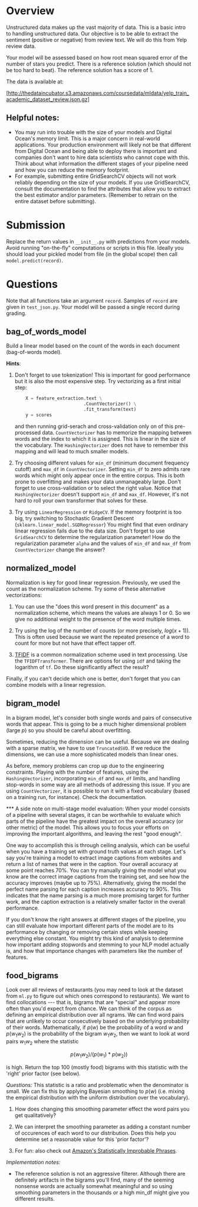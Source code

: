 # Overview

Unstructured data makes up the vast majority of data.  This is a basic intro to
handling unstructured data.  Our objective is to be able to extract the
sentiment (positive or negative) from review text.  We will do this from Yelp
review data.

Your model will be assessed based on how root mean squared error of the number
of stars you predict.  There is a reference solution (which should not be too
hard to beat).  The reference solution has a score of 1.

The data is available at:

[http://thedataincubator.s3.amazonaws.com/coursedata/mldata/yelp_train_academic_dataset_review.json.gz]


## Helpful notes:
- You may run into trouble with the size of your models and Digital Ocean's
  memory limit. This is a major concern in real-world applications. Your
  production environment will likely not be that different from Digital Ocean
  and being able to deploy there is important and companies don't want to hire
  data scientists who cannot cope with this. Think about what information the
  different stages of your pipeline need and how you can reduce the memory
  footprint.
- For example, submitting entire GridSearchCV objects will not work reliably
  depending on the size of your models. If you use GridSearchCV, consult the
  documentation to find the attributes that allow you to extract the best
  estimator and/or parameters. (Remember to retrain on the entire dataset
  before submitting).

# Submission                                                                                                                                                                                                 
Replace the return values in `__init__.py` with predictions from your models.
Avoid running "on-the-fly" computations or scripts in this file. Ideally you
should load your pickled model from file (in the global scope) then call
`model.predict(record)`.

# Questions

Note that all functions take an argument `record`. Samples of `record` are
given in `test_json.py`. Your model will be passed a single record during
grading.

## bag_of_words_model
Build a linear model based on the count of the words in each document
(bag-of-words model).

**Hints**:
1. Don't forget to use tokenization!  This is important for good performance
   but it is also the most expensive step.  Try vectorizing as a first initial
   step:
   ```Python
       X = feature_extraction.text \
                             .CountVectorizer() \
                             .fit_transform(text)
       y = scores
   ``` 
   and then running grid-serach and cross-validation only on of this
   pre-processed data.  `CountVectorizer` has to memorize the mapping between
   words and the index to which it is assigned.  This is linear in the size of
   the vocabulary.  The `HashingVectorizer` does not have to remember this
   mapping and will lead to much smaller models.

2. Try choosing different values for `min_df` (minimum document frequency
   cutoff) and `max_df` in `CountVectorizer`.  Setting `min_df` to zero admits
   rare words which might only appear once in the entire corpus.  This is both
   prone to overfitting and makes your data unmanageably large.  Don't forget
   to use cross-validation or to select the right value.  Notice that
   `HashingVectorizer` doesn't support `min_df`  and `max_df`.  However, it's
   not hard to roll your own transformer that solves for these.

3. Try using `LinearRegression` or `RidgeCV`.  If the memory footprint is too
   big, try switching to Stochastic Gradient Descent
   (`sklearn.linear_model.SGDRegressor`) You might find that even ordinary
   linear regression fails due to the data size.  Don't forget to use
   `GridSearchCV` to determine the regularization parameter!  How do the
   regularization parameter `alpha` and the values of `min_df` and `max_df`
   from `CountVectorizer` change the answer?

## normalized_model
Normalization is key for good linear regression. Previously, we used the count
as the normalization scheme.  Try some of these alternative vectorizations:

1. You can use the "does this word present in this document" as a normalization
   scheme, which means the values are always 1 or 0.  So we give no additional
   weight to the presence of the word multiple times.

2. Try using the log of the number of counts (or more precisely, $log(x+1)$).
   This is often used because we want the repeated presence of a word to count
   for more but not have that effect tapper off.

3. [TFIDF](https://en.wikipedia.org/wiki/Tf%E2%80%93idf) is a common
   normalization scheme used in text processing.  Use the `TFIDFTransformer`.
   There are options for using `idf` and taking the logarithm of `tf`.  Do
   these significantly affect the result?

Finally, if you can't decide which one is better, don't forget that you can
combine models with a linear regression.


## bigram_model
In a bigram model, let's consider both single words and pairs of consecutive
words that appear.  This is going to be a much higher dimensional problem
(large $p$) so you should be careful about overfitting.

Sometimes, reducing the dimension can be useful.  Because we are dealing with a
sparse matrix, we have to use `TruncatedSVD`.  If we reduce the dimensions, we
can use a more sophisticated models than linear ones.

As before, memory problems can crop up due to the engineering constraints.
Playing with the number of features, using the `HashingVectorizer`,
incorporating `min_df` and `max_df` limits, and handling stop-words in some way
are all methods of addressing this issue. If you are using `CountVectorizer`,
it is possible to run it with a fixed vocabulary (based on a training run, for
instance). Check the documentation.

*** A side note on multi-stage model evaluation: When your model consists of a
pipeline with several stages, it can be worthwhile to evaluate which parts of
the pipeline have the greatest impact on the overall accuracy (or other metric)
of the model. This allows you to focus your efforts on improving the important
algorithms, and leaving the rest "good enough".

One way to accomplish this is through ceiling analysis, which can be useful
when you have a training set with ground truth values at each stage. Let's say
you're training a model to extract image captions from websites and return a
list of names that were in the caption. Your overall accuracy at some point
reaches 70%. You can try manually giving the model what you know are the
correct image captions from the training set, and see how the accuracy improves
(maybe up to 75%). Alternatively, giving the model the perfect name parsing for
each caption increases accuracy to 90%. This indicates that the name parsing is
a much more promising target for further work, and the caption extraction is a
relatively smaller factor in the overall performance.

If you don't know the right answers at different stages of the pipeline, you
can still evaluate how important different parts of the model are to its
performance by changing or removing certain steps while keeping everything
else constant. You might try this kind of analysis to determine how important
adding stopwords and stemming to your NLP model actually is, and how that
importance changes with parameters like the number of features.

## food_bigrams
Look over all reviews of restaurants (you may need to look at the dataset from
`ml.py` to figure out which ones correspond to restaurants). We want to find
collocations --- that is, bigrams that are "special" and appear more often than
you'd expect from chance.  We can think of the corpus as defining an empirical
distribution over all ngrams.  We can find word pairs that are unlikely to
occur consecutively based on the underlying probability of their words.
Mathematically, if $p(w)$ be the probability of a word $w$ and $p(w_1 w_2)$ is
the probability of the bigram $w_1 w_2$, then we want to look at word pairs
$w_1 w_2$ where the statistic

  $$ p(w_1 w_2) / (p(w_1) * p(w_2)) $$

is high.  Return the top 100 (mostly food) bigrams with this statistic with
the 'right' prior factor (see below).

*Questions:* This statistic is a ratio and problematic when the denominator
is small.  We can fix this by applying Bayesian smoothing to $p(w)$
(i.e. mixing the empirical distribution with the uniform distribution over
the vocabulary).

1. How does changing this smoothing parameter effect the word pairs you get
   qualitatively?

2. We can interpret the smoothing parameter as adding a constant number of
   occurences of each word to our distribution.  Does this help you determine
   set a reasonable value for this 'prior factor'?

3. For fun: also check out [Amazon's Statistically Improbable
   Phrases](http://en.wikipedia.org/wiki/Statistically_Improbable_Phrases).

*Implementation notes:*
- The reference solution is not an aggressive filterer. Although there are
  definitely artifacts in the bigrams you'll find, many of the seeming nonsense
  words are actually somewhat meaningful and so using smoothing parameters in
  the thousands or a high min_df might give you different results.

